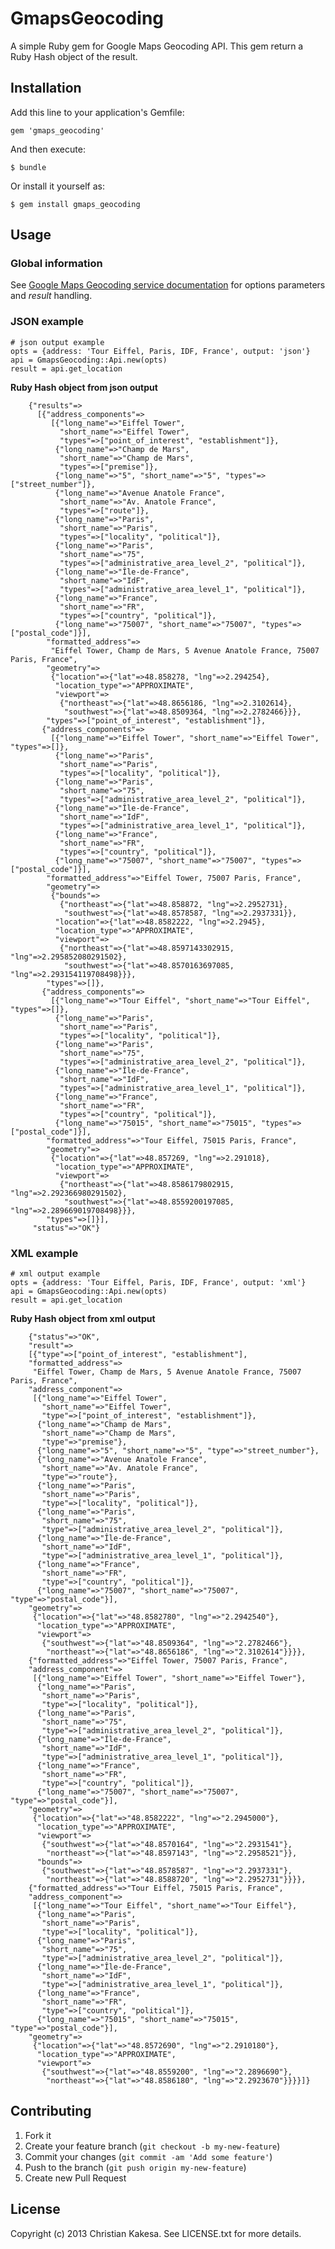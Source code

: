 # GmapsGeocoding

A simple Ruby gem for Google Maps Geocoding API.
This gem return a Ruby Hash object of the result.

## Installation

Add this line to your application's Gemfile:

    gem 'gmaps_geocoding'

And then execute:

    $ bundle

Or install it yourself as:

    $ gem install gmaps_geocoding

## Usage
### Global information

See [Google Maps Geocoding service documentation](https://developers.google.com/maps/documentation/geocoding/) for options parameters and *result* handling.

### JSON example

    # json output example
    opts = {address: 'Tour Eiffel, Paris, IDF, France', output: 'json'}
    api = GmapsGeocoding::Api.new(opts)
    result = api.get_location

**Ruby Hash object from json output**

        {"results"=>
          [{"address_components"=>
             [{"long_name"=>"Eiffel Tower",
               "short_name"=>"Eiffel Tower",
               "types"=>["point_of_interest", "establishment"]},
              {"long_name"=>"Champ de Mars",
               "short_name"=>"Champ de Mars",
               "types"=>["premise"]},
              {"long_name"=>"5", "short_name"=>"5", "types"=>["street_number"]},
              {"long_name"=>"Avenue Anatole France",
               "short_name"=>"Av. Anatole France",
               "types"=>["route"]},
              {"long_name"=>"Paris",
               "short_name"=>"Paris",
               "types"=>["locality", "political"]},
              {"long_name"=>"Paris",
               "short_name"=>"75",
               "types"=>["administrative_area_level_2", "political"]},
              {"long_name"=>"Île-de-France",
               "short_name"=>"IdF",
               "types"=>["administrative_area_level_1", "political"]},
              {"long_name"=>"France",
               "short_name"=>"FR",
               "types"=>["country", "political"]},
              {"long_name"=>"75007", "short_name"=>"75007", "types"=>["postal_code"]}],
            "formatted_address"=>
             "Eiffel Tower, Champ de Mars, 5 Avenue Anatole France, 75007 Paris, France",
            "geometry"=>
             {"location"=>{"lat"=>48.858278, "lng"=>2.294254},
              "location_type"=>"APPROXIMATE",
              "viewport"=>
               {"northeast"=>{"lat"=>48.8656186, "lng"=>2.3102614},
                "southwest"=>{"lat"=>48.8509364, "lng"=>2.2782466}}},
            "types"=>["point_of_interest", "establishment"]},
           {"address_components"=>
             [{"long_name"=>"Eiffel Tower", "short_name"=>"Eiffel Tower", "types"=>[]},
              {"long_name"=>"Paris",
               "short_name"=>"Paris",
               "types"=>["locality", "political"]},
              {"long_name"=>"Paris",
               "short_name"=>"75",
               "types"=>["administrative_area_level_2", "political"]},
              {"long_name"=>"Île-de-France",
               "short_name"=>"IdF",
               "types"=>["administrative_area_level_1", "political"]},
              {"long_name"=>"France",
               "short_name"=>"FR",
               "types"=>["country", "political"]},
              {"long_name"=>"75007", "short_name"=>"75007", "types"=>["postal_code"]}],
            "formatted_address"=>"Eiffel Tower, 75007 Paris, France",
            "geometry"=>
             {"bounds"=>
               {"northeast"=>{"lat"=>48.858872, "lng"=>2.2952731},
                "southwest"=>{"lat"=>48.8578587, "lng"=>2.2937331}},
              "location"=>{"lat"=>48.8582222, "lng"=>2.2945},
              "location_type"=>"APPROXIMATE",
              "viewport"=>
               {"northeast"=>{"lat"=>48.8597143302915, "lng"=>2.295852080291502},
                "southwest"=>{"lat"=>48.8570163697085, "lng"=>2.293154119708498}}},
            "types"=>[]},
           {"address_components"=>
             [{"long_name"=>"Tour Eiffel", "short_name"=>"Tour Eiffel", "types"=>[]},
              {"long_name"=>"Paris",
               "short_name"=>"Paris",
               "types"=>["locality", "political"]},
              {"long_name"=>"Paris",
               "short_name"=>"75",
               "types"=>["administrative_area_level_2", "political"]},
              {"long_name"=>"Île-de-France",
               "short_name"=>"IdF",
               "types"=>["administrative_area_level_1", "political"]},
              {"long_name"=>"France",
               "short_name"=>"FR",
               "types"=>["country", "political"]},
              {"long_name"=>"75015", "short_name"=>"75015", "types"=>["postal_code"]}],
            "formatted_address"=>"Tour Eiffel, 75015 Paris, France",
            "geometry"=>
             {"location"=>{"lat"=>48.857269, "lng"=>2.291018},
              "location_type"=>"APPROXIMATE",
              "viewport"=>
               {"northeast"=>{"lat"=>48.8586179802915, "lng"=>2.292366980291502},
                "southwest"=>{"lat"=>48.8559200197085, "lng"=>2.289669019708498}}},
            "types"=>[]}],
         "status"=>"OK"}

### XML example

    # xml output example
    opts = {address: 'Tour Eiffel, Paris, IDF, France', output: 'xml'}
    api = GmapsGeocoding::Api.new(opts)
    result = api.get_location

**Ruby Hash object from xml output**

        {"status"=>"OK",
        "result"=>
        [{"type"=>["point_of_interest", "establishment"],
        "formatted_address"=>
         "Eiffel Tower, Champ de Mars, 5 Avenue Anatole France, 75007 Paris, France",
        "address_component"=>
         [{"long_name"=>"Eiffel Tower",
           "short_name"=>"Eiffel Tower",
           "type"=>["point_of_interest", "establishment"]},
          {"long_name"=>"Champ de Mars",
           "short_name"=>"Champ de Mars",
           "type"=>"premise"},
          {"long_name"=>"5", "short_name"=>"5", "type"=>"street_number"},
          {"long_name"=>"Avenue Anatole France",
           "short_name"=>"Av. Anatole France",
           "type"=>"route"},
          {"long_name"=>"Paris",
           "short_name"=>"Paris",
           "type"=>["locality", "political"]},
          {"long_name"=>"Paris",
           "short_name"=>"75",
           "type"=>["administrative_area_level_2", "political"]},
          {"long_name"=>"Île-de-France",
           "short_name"=>"IdF",
           "type"=>["administrative_area_level_1", "political"]},
          {"long_name"=>"France",
           "short_name"=>"FR",
           "type"=>["country", "political"]},
          {"long_name"=>"75007", "short_name"=>"75007", "type"=>"postal_code"}],
        "geometry"=>
         {"location"=>{"lat"=>"48.8582780", "lng"=>"2.2942540"},
          "location_type"=>"APPROXIMATE",
          "viewport"=>
           {"southwest"=>{"lat"=>"48.8509364", "lng"=>"2.2782466"},
            "northeast"=>{"lat"=>"48.8656186", "lng"=>"2.3102614"}}}},
        {"formatted_address"=>"Eiffel Tower, 75007 Paris, France",
        "address_component"=>
         [{"long_name"=>"Eiffel Tower", "short_name"=>"Eiffel Tower"},
          {"long_name"=>"Paris",
           "short_name"=>"Paris",
           "type"=>["locality", "political"]},
          {"long_name"=>"Paris",
           "short_name"=>"75",
           "type"=>["administrative_area_level_2", "political"]},
          {"long_name"=>"Île-de-France",
           "short_name"=>"IdF",
           "type"=>["administrative_area_level_1", "political"]},
          {"long_name"=>"France",
           "short_name"=>"FR",
           "type"=>["country", "political"]},
          {"long_name"=>"75007", "short_name"=>"75007", "type"=>"postal_code"}],
        "geometry"=>
         {"location"=>{"lat"=>"48.8582222", "lng"=>"2.2945000"},
          "location_type"=>"APPROXIMATE",
          "viewport"=>
           {"southwest"=>{"lat"=>"48.8570164", "lng"=>"2.2931541"},
            "northeast"=>{"lat"=>"48.8597143", "lng"=>"2.2958521"}},
          "bounds"=>
           {"southwest"=>{"lat"=>"48.8578587", "lng"=>"2.2937331"},
            "northeast"=>{"lat"=>"48.8588720", "lng"=>"2.2952731"}}}},
        {"formatted_address"=>"Tour Eiffel, 75015 Paris, France",
        "address_component"=>
         [{"long_name"=>"Tour Eiffel", "short_name"=>"Tour Eiffel"},
          {"long_name"=>"Paris",
           "short_name"=>"Paris",
           "type"=>["locality", "political"]},
          {"long_name"=>"Paris",
           "short_name"=>"75",
           "type"=>["administrative_area_level_2", "political"]},
          {"long_name"=>"Île-de-France",
           "short_name"=>"IdF",
           "type"=>["administrative_area_level_1", "political"]},
          {"long_name"=>"France",
           "short_name"=>"FR",
           "type"=>["country", "political"]},
          {"long_name"=>"75015", "short_name"=>"75015", "type"=>"postal_code"}],
        "geometry"=>
         {"location"=>{"lat"=>"48.8572690", "lng"=>"2.2910180"},
          "location_type"=>"APPROXIMATE",
          "viewport"=>
           {"southwest"=>{"lat"=>"48.8559200", "lng"=>"2.2896690"},
            "northeast"=>{"lat"=>"48.8586180", "lng"=>"2.2923670"}}}}]}


## Contributing

1. Fork it
2. Create your feature branch (`git checkout -b my-new-feature`)
3. Commit your changes (`git commit -am 'Add some feature'`)
4. Push to the branch (`git push origin my-new-feature`)
5. Create new Pull Request

## License

Copyright (c) 2013 Christian Kakesa. See LICENSE.txt for more details.
